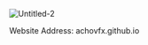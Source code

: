 ![Untitled-2](https://github.com/achovfx/achovfx.github.io/assets/89105046/ced3ce96-7274-4993-9655-7ac2ca59a969)

Website Address: achovfx.github.io

